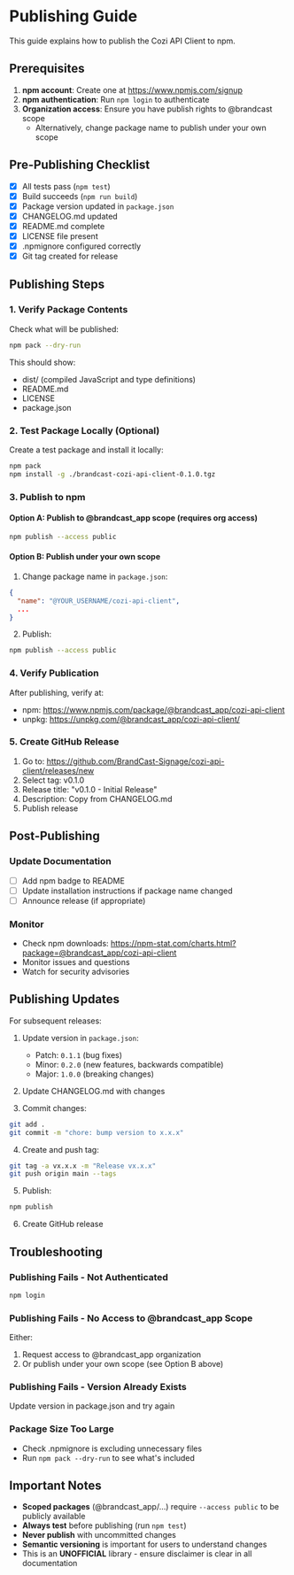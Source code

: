 # Publishing Guide

This guide explains how to publish the Cozi API Client to npm.

## Prerequisites

1. **npm account**: Create one at https://www.npmjs.com/signup
2. **npm authentication**: Run `npm login` to authenticate
3. **Organization access**: Ensure you have publish rights to @brandcast scope
   - Alternatively, change package name to publish under your own scope

## Pre-Publishing Checklist

- [x] All tests pass (`npm test`)
- [x] Build succeeds (`npm run build`)
- [x] Package version updated in `package.json`
- [x] CHANGELOG.md updated
- [x] README.md complete
- [x] LICENSE file present
- [x] .npmignore configured correctly
- [x] Git tag created for release

## Publishing Steps

### 1. Verify Package Contents

Check what will be published:

```bash
npm pack --dry-run
```

This should show:
- dist/ (compiled JavaScript and type definitions)
- README.md
- LICENSE
- package.json

### 2. Test Package Locally (Optional)

Create a test package and install it locally:

```bash
npm pack
npm install -g ./brandcast-cozi-api-client-0.1.0.tgz
```

### 3. Publish to npm

#### Option A: Publish to @brandcast_app scope (requires org access)

```bash
npm publish --access public
```

#### Option B: Publish under your own scope

1. Change package name in `package.json`:
```json
{
  "name": "@YOUR_USERNAME/cozi-api-client",
  ...
}
```

2. Publish:
```bash
npm publish --access public
```

### 4. Verify Publication

After publishing, verify at:
- npm: https://www.npmjs.com/package/@brandcast_app/cozi-api-client
- unpkg: https://unpkg.com/@brandcast_app/cozi-api-client/

### 5. Create GitHub Release

1. Go to: https://github.com/BrandCast-Signage/cozi-api-client/releases/new
2. Select tag: v0.1.0
3. Release title: "v0.1.0 - Initial Release"
4. Description: Copy from CHANGELOG.md
5. Publish release

## Post-Publishing

### Update Documentation

- [ ] Add npm badge to README
- [ ] Update installation instructions if package name changed
- [ ] Announce release (if appropriate)

### Monitor

- Check npm downloads: https://npm-stat.com/charts.html?package=@brandcast_app/cozi-api-client
- Monitor issues and questions
- Watch for security advisories

## Publishing Updates

For subsequent releases:

1. Update version in `package.json`:
   - Patch: `0.1.1` (bug fixes)
   - Minor: `0.2.0` (new features, backwards compatible)
   - Major: `1.0.0` (breaking changes)

2. Update CHANGELOG.md with changes

3. Commit changes:
```bash
git add .
git commit -m "chore: bump version to x.x.x"
```

4. Create and push tag:
```bash
git tag -a vx.x.x -m "Release vx.x.x"
git push origin main --tags
```

5. Publish:
```bash
npm publish
```

6. Create GitHub release

## Troubleshooting

### Publishing Fails - Not Authenticated
```bash
npm login
```

### Publishing Fails - No Access to @brandcast_app Scope
Either:
1. Request access to @brandcast_app organization
2. Or publish under your own scope (see Option B above)

### Publishing Fails - Version Already Exists
Update version in package.json and try again

### Package Size Too Large
- Check .npmignore is excluding unnecessary files
- Run `npm pack --dry-run` to see what's included

## Important Notes

- **Scoped packages** (@brandcast_app/...) require `--access public` to be publicly available
- **Always test** before publishing (run `npm test`)
- **Never publish** with uncommitted changes
- **Semantic versioning** is important for users to understand changes
- This is an **UNOFFICIAL** library - ensure disclaimer is clear in all documentation

